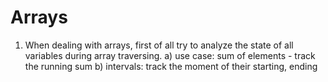 Arrays
========

1. When dealing with arrays, first of all try to analyze the state of all variables during array traversing.
   a) use case: sum of elements - track the running sum
   b) intervals: track the moment of their starting, ending